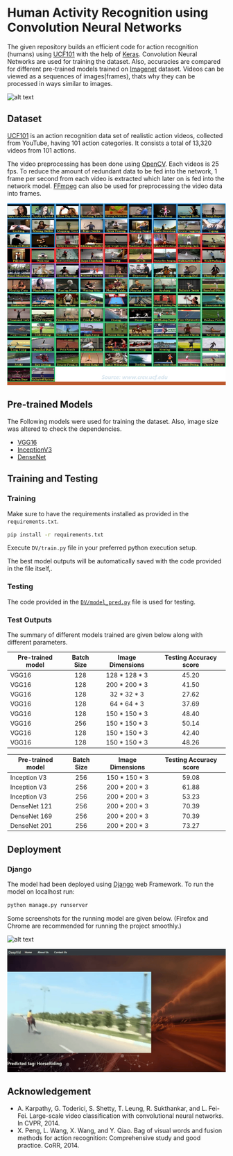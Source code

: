 # Human Activity Recognition using Convolution Neural Networks

The given repository builds an efficient code for action recognition (humans) using [UCF101](http://crcv.ucf.edu/data/UCF101.php) with the help of [Keras](https://keras.io/). Convolution Neural Networks are used for training the dataset. Also, accuracies are compared for different pre-trained models trained on [Imagenet](http://www.image-net.org/) dataset. Videos can be viewed as a sequences of images(frames), thats why they can be processed in ways similar to images.

![alt text](./figs/Box.gif)


## Dataset


[UCF101](http://crcv.ucf.edu/data/UCF101.php) is an action recognition data set of realistic action videos, collected from YouTube, having 101 action categories. It consists a total of 13,320 videos from 101 actions.  

The video preprocessing has been done using [OpenCV](https://opencv.org/). Each videos is 25 fps. To reduce the amount of redundant data to be fed into the network, 1 frame per second from each video is extracted which later on is fed into the network model. [FFmpeg](https://www.ffmpeg.org/) can also be used for preprocessing the video data into frames.

![alt text](./figs/ucf101.png)


## Pre-trained Models

The Following models were used for training the dataset. Also, image size was altered to check the dependencies.
- [VGG16](https://arxiv.org/abs/1409.1556)
- [InceptionV3](https://arxiv.org/abs/1512.00567)
- [DenseNet](https://arxiv.org/abs/1608.06993)


## Training and Testing


### Training

Make sure to have the requirements installed as provided in the `requirements.txt`.

```bash
pip install -r requirements.txt
```

Execute `DV/train.py` file in your preferred python execution setup.

The best model outputs will be automatically saved with the code provided in the file itself,.

### Testing

The code provided in the [`DV/model_pred.py`](./DV/model_pred.py) file is used for testing.

### Test Outputs

The summary of different models trained are given below along with different parameters.


 Pre-trained model | Batch Size | Image Dimensions | Testing Accuracy score |
------------ |:-----:| :-----:| :-----:|
VGG16 |  128  |  128 * 128 * 3 |  45.20 | 
VGG16 |  128  |  200 * 200 * 3 |  41.50 | 
VGG16 |  128  |  32 * 32 * 3   |  27.62 | 
VGG16 |  128  |  64 * 64 * 3   |  37.69 |
VGG16 |  128  |  150 * 150 * 3 |  48.40 |
VGG16 |  256  |  150 * 150 * 3 |  50.14 |
VGG16 |  128  |  150 * 150 * 3 |  42.40 |
VGG16 |  128  |  150 * 150 * 3 |  48.26 |  


 Pre-trained model | Batch Size | Image Dimensions | Testing Accuracy score |
------------ |:-----:| :-----:| :-----:|
Inception V3 |  256  |  150 * 150 * 3 |  59.08 | 
Inception V3 |  256  |  200 * 200 * 3 |  61.88 | 
Inception V3 |  256  |  200 * 200 * 3 |  53.23 | 
DenseNet 121 |  256  |  200 * 200 * 3 |  70.39 |
DenseNet 169 |  256  |  200 * 200 * 3 |  70.39 |
DenseNet 201 |  256  |  200 * 200 * 3 |  73.27 |


## Deployment

### Django

The model had been deployed using [Django](https://www.djangoproject.com/) web Framework. To run the model on localhost run:

```python
python manage.py runserver
```

Some screenshots for the running model are given below. (Firefox and Chrome are recommended for running the project smoothly.)


![alt text](./figs/Bowl.gif)


![alt text](./figs/Horse.gif)


## Acknowledgement

- A. Karpathy, G. Toderici, S. Shetty, T. Leung, R. Sukthankar, and L. Fei-Fei. Large-scale video classification with convolutional neural networks. In CVPR, 2014.
- X. Peng, L. Wang, X. Wang, and Y. Qiao. Bag of visual words and fusion methods for action recognition: Comprehensive study and good practice. CoRR, 2014.
